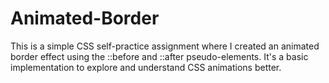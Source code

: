 # Animated-Border
This is a simple CSS self-practice assignment where I created an animated border effect using the ::before and ::after pseudo-elements. It's a basic implementation to explore and understand CSS animations better.
